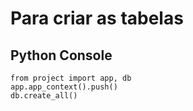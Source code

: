 # Para criar as tabelas
## Python Console
    from project import app, db
    app.app_context().push()
    db.create_all()